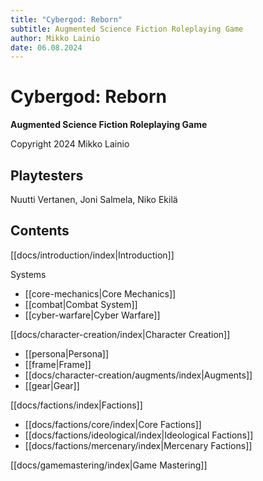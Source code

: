 ```yaml
---
title: "Cybergod: Reborn"
subtitle: Augmented Science Fiction Roleplaying Game
author: Mikko Lainio
date: 06.08.2024
---
```

# Cybergod: Reborn
**Augmented Science Fiction Roleplaying Game**

Copyright 2024 Mikko Lainio

## Playtesters

Nuutti Vertanen, Joni Salmela, Niko Ekilä

## Contents

[[docs/introduction/index|Introduction]]

Systems

- [[core-mechanics|Core Mechanics]]
- [[combat|Combat System]]
- [[cyber-warfare|Cyber Warfare]]

[[docs/character-creation/index|Character Creation]]

- [[persona|Persona]]
- [[frame|Frame]]
- [[docs/character-creation/augments/index|Augments]]
- [[gear|Gear]]

[[docs/factions/index|Factions]]

- [[docs/factions/core/index|Core Factions]]
- [[docs/factions/ideological/index|Ideological Factions]]
- [[docs/factions/mercenary/index|Mercenary Factions]]

[[docs/gamemastering/index|Game Mastering]]
